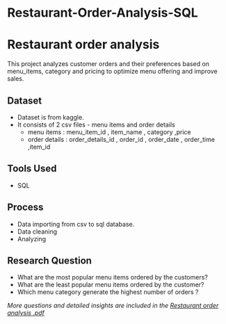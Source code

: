 # Restaurant-Order-Analysis-SQL
# Restaurant order analysis
  This project analyzes customer orders and their preferences based on menu_items, category and pricing to optimize menu offering and improve sales.

## Dataset
 - Dataset is from kaggle.
 - It consists of 2 csv files - menu items and order details
   - menu items : menu_item_id , item_name , category ,price 
   - order details : order_details_id , order_id , order_date , order_time ,item_id

## Tools Used
- SQL

## Process
- Data importing from csv to sql database.
- Data cleaning
- Analyzing

## Research Question
- What are the most popular menu items ordered by the customers?
- What are the least popular menu items ordered by the customer?
- Which menu category generate the highest number of orders ?

*More questions and detailed insights are included in the [Restaurant order analysis .pdf](https://github.com/ManyaGupta-mg/Restaurant-Order-Analysis-SQL/blob/main/Restaurant%20order%20analysis%20presentation.pdf)*



